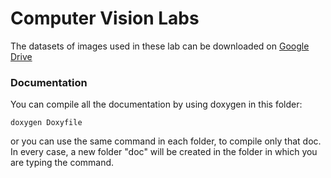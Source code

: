 # Computer Vision Labs
The datasets of images used in these lab can be downloaded on [Google Drive](https://drive.google.com/drive/folders/1b8I7EnS0JqlW9YGPakoY_DfkL4lha7R-?usp=sharing)

### Documentation
You can compile all the documentation by using doxygen in this folder:
```
doxygen Doxyfile
```
or you can use the same command in each folder, to compile only that doc. In every case, a new folder "doc" will be created in the folder in which you are typing the command.
